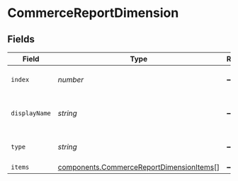 # CommerceReportDimension


## Fields

| Field                                                                                                | Type                                                                                                 | Required                                                                                             | Description                                                                                          |
| ---------------------------------------------------------------------------------------------------- | ---------------------------------------------------------------------------------------------------- | ---------------------------------------------------------------------------------------------------- | ---------------------------------------------------------------------------------------------------- |
| `index`                                                                                              | *number*                                                                                             | :heavy_minus_sign:                                                                                   | The dimension's index.                                                                               |
| `displayName`                                                                                        | *string*                                                                                             | :heavy_minus_sign:                                                                                   | The dimension's display name.                                                                        |
| `type`                                                                                               | *string*                                                                                             | :heavy_minus_sign:                                                                                   | The dimension's type.                                                                                |
| `items`                                                                                              | [components.CommerceReportDimensionItems](../../models/components/commercereportdimensionitems.md)[] | :heavy_minus_sign:                                                                                   | N/A                                                                                                  |